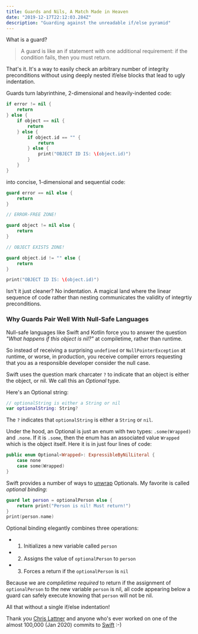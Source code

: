 ```yaml
---
title: Guards and Nils, A Match Made in Heaven
date: "2019-12-17T22:12:03.284Z"
description: "Guarding against the unreadable if/else pyramid"
---
```


What is a guard?

<blockquote>A guard is like an if statement with one additional requirement: if the condition fails, then you must return.</blockquote>

That's it. It's a way to easily check an arbitrary number of integrity preconditions without using deeply nested if/else blocks that lead to ugly indentation.

Guards turn labyrinthine, 2-dimensional and heavily-indented code:

<div class="impl">

```swift
if error != nil {
    return
} else {
    if object == nil {
        return
    } else {
        if object.id == "" {
            return
        } else {
            print("OBJECT ID IS: \(object.id)")
        }
    }
}
```

</div>

into concise, 1-dimensional and sequential code:

<div class="impl">

```swift
guard error == nil else {
    return
}

// ERROR-FREE ZONE!

guard object != nil else {
    return
}

// OBJECT EXISTS ZONE!

guard object.id != "" else {
    return
}

print("OBJECT ID IS: \(object.id)")
```

</div>

Isn't it just cleaner? No indentation. A magical land where the linear sequence of code rather than nesting communicates the validity of integrtiy preconditions.

<h3>Why Guards Pair Well With Null-Safe Languages</h3>

Null-safe languages like Swift and Kotlin force you to answer the question <i>"What happens if this object is nil?"</i> at compiletime, rather than runtime.

So instead of receiving a surprising `undefined` or `NullPointerException` at runtime, or worse, in production, you receive compiler errors requesting that you as a responsible developer consider the null case.

Swift uses the question mark charcater `?` to indicate that an object is either the object, or nil. We call this an <i>Optional</i> type.

Here's an Optional string:

<div class="impl">

```swift
// optionalString is either a String or nil
var optionalString: String?
```

</div>

The `?` indicates that `optionalString` is either a `String` or `nil`.

Under the hood, an Optional is just an enum with two types: `.some(Wrapped)` and `.none`. If it is `.some`, then the enum has an associated value `Wrapped` which is the object itself. Here it is in just four lines of code:

<div class="impl">

```swift
public enum Optional<Wrapped>: ExpressibleByNilLiteral {
    case none
    case some(Wrapped)
}
```

</div>

Swift provides a number of ways to [unwrap](https://www.hackingwithswift.com/sixty/10/2/unwrapping-optionals) Optionals. My favorite is called <i>optional binding</i>:

<div class="impl">

```swift
guard let person = optionalPerson else {
    return print("Person is nil! Must return!")
}
print(person.name)
```

</div>

Optional binding elegantly combines three operations:

- 1. Initializes a new variable called `person`
- 2. Assigns the value of `optionalPerson` to `person`
- 3. Forces a return if the `optionalPerson` is `nil`

Because we are <i>compiletime required</i> to return if the assignment of `optionalPerson` to the new variable `person` is nil, all code appearing below a guard can safely execute knowing that `person` will not be nil.

All that without a single if/else indentation!

Thank you [Chris Lattner](http://nondot.org/~sabre/) and anyone who's ever worked on one of the almost 100,000 (Jan 2020) commits to [Swift](https://github.com/apple/swift) :-)
